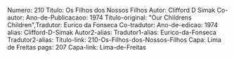 Numero: 210
Titulo: Os Filhos dos Nossos Filhos
Autor: Clifford D Simak
Co-autor: 
Ano-de-Publicacaoo: 1974
Titulo-original: "Our Childrens Children",Tradutor: Eurico da Fonseca
Co-tradutor: 
Ano-de-edicao: 1974
alias: Clifford-D-Simak
Autor2-alias: 
Tradutor1-alias: Eurico-da-Fonseca
Tradutor2-alias: 
Titulo-link: 210-Os-Filhos-dos-Nossos-Filhos
Capa: Lima de Freitas
pags: 207
Capa-link: Lima-de-Freitas